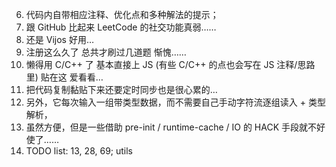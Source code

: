 6. 代码内自带相应注释、优化点和多种解法的提示；
6. 跟 GitHub 比起来 LeetCode 的社交功能真弱……
6. 还是 Vijos 好用…
6. 注册这么久了 总共才刷过几道题 惭愧……
6. 懒得用 C/C++ 了 基本直接上 JS (有些 C/C++ 的点也会写在 JS 注释/思路里) 贴在这 爱看看…
6. 把代码复制黏贴下来还要定时同步也是很心累的…
6. 另外，它每次输入一组带类型数据，而不需要自己手动字符流逐组读入 + 类型解析，
6. 虽然方便，但是一些借助 pre-init / runtime-cache / IO 的 HACK 手段就不好使了……
6. TODO list: 13, 28, 69; utils
